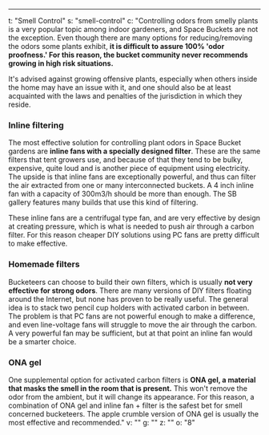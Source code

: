 ---
t: "Smell Control"
s: "smell-control"
c: "Controlling odors from smelly plants is a very popular topic among indoor gardeners, and Space Buckets are not the exception. Even though there are many options for reducing/removing the odors some plants exhibit, <strong>it is difficult to assure 100% 'odor proofness.' For this reason, the bucket community never recommends growing in high risk situations.</strong>

It's advised against growing offensive plants, especially when others inside the home may have an issue with it, and one should also be at least acquainted with the laws and penalties of the jurisdiction in which they reside.

<h3>Inline filtering</h3>
The most effective solution for controlling plant odors in Space Bucket gardens are <strong>inline fans with a specially designed filter</strong>. These are the same filters that tent growers use, and because of that they tend to be bulky, expensive, quite loud and is another piece of equipment using electricity. The upside is that inline fans are exceptionally powerful, and thus can filter the air extracted from one or many interconnected buckets. A 4 inch inline fan with a capacity of 300m3/h should be more than enough. The SB gallery features many builds that use this kind of filtering.

These inline fans are a centrifugal type fan, and are very effective by design at creating pressure, which is what is needed to push air through a carbon filter. For this reason cheaper DIY solutions using PC fans are pretty difficult to make effective.

<h3>Homemade filters</h3>
Bucketeers can choose to build their own filters, which is usually <strong>not very effective for strong odors</strong>. There are many versions of DIY filters floating around the Internet, but none has proven to be really useful. The general idea is to stack two pencil cup holders with activated carbon in between. The problem is that PC fans are not powerful enough to make a difference, and even line-voltage fans will struggle to move the air through the carbon. A very powerful fan may be sufficient, but at that point an inline fan would be a smarter choice.

<h3>ONA gel</h3>
One supplemental option for activated carbon filters is <strong>ONA gel, a material that masks the smell in the room that is present.</strong> This won't remove the odor from the ambient, but it will change its appearance. For this reason, a combination of ONA gel and inline fan + filter is the safest bet for smell concerned bucketeers. The apple crumble version of ONA gel is usually the most effective and recommended."
v: ""
g: ""
z: ""
o: "8"